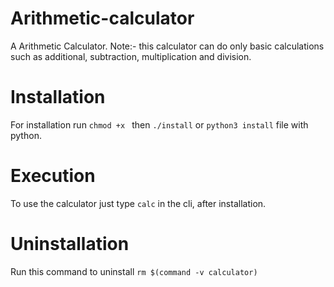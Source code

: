 # Arithmetic-calculator
A Arithmetic Calculator. 
Note:- this calculator can do only basic calculations such as additional, subtraction, multiplication and division.

# Installation
For installation run ```chmod +x ```  then ```./install``` or ```python3 install``` file with python.

# Execution
To use the calculator just type ```calc``` in the cli, after installation.

# Uninstallation
Run this command to uninstall ``` rm $(command -v calculator) ```
